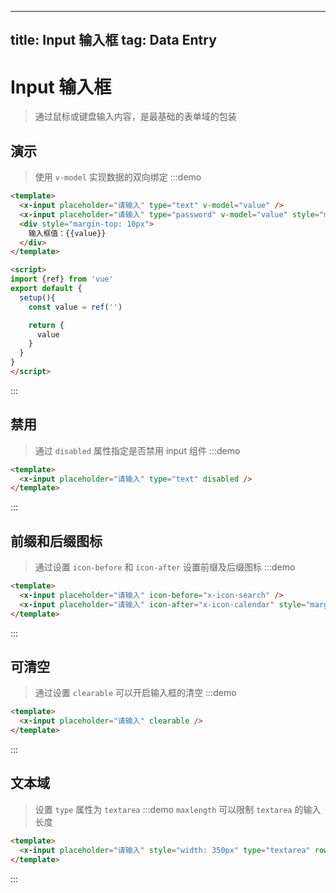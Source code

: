 
---
title: Input 输入框
tag: Data Entry
---

# Input 输入框
> 通过鼠标或键盘输入内容，是最基础的表单域的包装


## 演示
> 使用 `v-model` 实现数据的双向绑定
:::demo
```html
<template>
  <x-input placeholder="请输入" type="text" v-model="value" />
  <x-input placeholder="请输入" type="password" v-model="value" style="margin-left:5px" />
  <div style="margin-top: 10px">
    输入框值：{{value}}
  </div>
</template>

<script>
import {ref} from 'vue'
export default {
  setup(){
    const value = ref('')

    return {
      value
    }
  }
}
</script>
```
:::


## 禁用
> 通过 `disabled` 属性指定是否禁用 input 组件
:::demo
```html
<template>
  <x-input placeholder="请输入" type="text" disabled />
</template>
```
:::


## 前缀和后缀图标
> 通过设置 `icon-before` 和 `icon-after` 设置前缀及后缀图标
:::demo
```html
<template>
  <x-input placeholder="请输入" icon-before="x-icon-search" />
  <x-input placeholder="请输入" icon-after="x-icon-calendar" style="margin-left:5px" />
</template>
```
:::



## 可清空
> 通过设置 `clearable` 可以开启输入框的清空
:::demo
```html
<template>
  <x-input placeholder="请输入" clearable />
</template>
```
:::


## 文本域
> 设置 `type` 属性为 `textarea`
:::demo `maxlength` 可以限制 `textarea` 的输入长度
```html
<template>
  <x-input placeholder="请输入" style="width: 350px" type="textarea" rows="7" cols="20" :maxlength="40" />
</template>

```
:::